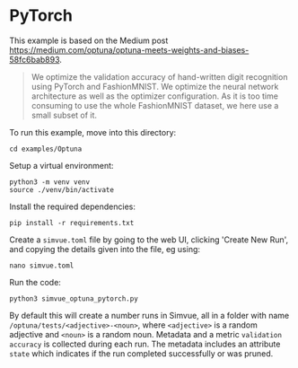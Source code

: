 # PyTorch

This example is based on the Medium post https://medium.com/optuna/optuna-meets-weights-and-biases-58fc6bab893.

> We optimize the validation accuracy of hand-written
> digit recognition using
> PyTorch and FashionMNIST. We optimize the neural network architecture as well as the optimizer
> configuration. As it is too time consuming to use the whole FashionMNIST dataset,
> we here use a small subset of it.

To run this example, move into this directory:
```
cd examples/Optuna
```
Setup a virtual environment:
```
python3 -m venv venv
source ./venv/bin/activate
```
Install the required dependencies:
```
pip install -r requirements.txt
```
Create a `simvue.toml` file by going to the web UI, clicking 'Create New Run', and copying the details given into the file, eg using:
```
nano simvue.toml
```
Run the code:
```
python3 simvue_optuna_pytorch.py
```
By default this will create a number runs in Simvue, all in a folder with name `/optuna/tests/<adjective>-<noun>`, where `<adjective>` is a random
adjective and `<noun>` is a random noun. Metadata and a metric `validation accuracy` is collected during each run. The metadata includes
an attribute `state` which indicates if the run completed successfully or was pruned.
